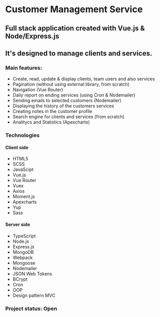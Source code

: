# Customer Management Service

## Full stack application created with Vue.js & Node/Express.js

## It's designed to manage clients and services.

### Main features:

- Create, read, update & display clients, team users and also services
- Pagination (without using external library, from scratch)
- Navigation (Vue Router)
- Daily report on ending services (using Cron & Nodemailer)
- Sending emails to selected customers (Nodemailer)
- Displaying the history of the customers services
- Creating notes in the customer profile
- Search engine for clients and services (from scratch)
- Analitycs and Statistics (Apexcharts)

### Technologies

#### Client side

- HTML5
- SCSS
- JavaScipt
- Vue.js
- Vue Router
- Vuex
- Axios
- Moment.js
- Apexcharts
- Yup
- Sass

#### Server side

- TypeScript
- Node.js
- Express.js
- MongoDB
- Webpack
- Mongoose
- Nodemailer
- JSON Web Tokens
- BCrypt
- Cron
- OOP
- Design pattern MVC

### Project status: Open
